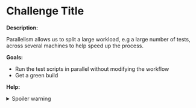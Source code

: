 # Challenge Title

**Description:**

Parallelism allows us to split a large workload, e.g a large number of tests, across several machines to help speed up the process.

**Goals:**

- Run the test scripts in parallel without modifying the workflow
- Get a green build

**Help:**
<details>
  <summary>Spoiler warning</summary>

  * https://circleci.com/docs/2.0/parallelism-faster-jobs/#running-split-tests
  
</details>
